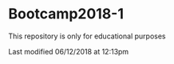 # Bootcamp2018-1
This repository is only for educational purposes

Last modified 06/12/2018 at 12:13pm